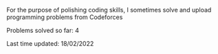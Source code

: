 For the purpose of polishing coding skills, I sometimes solve and upload programming problems from Codeforces

Problems solved so far: 4

Last time updated: 18/02/2022
